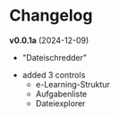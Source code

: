 # Changelog

**v0.0.1a** (2024-12-09)
- "Dateischredder"

* added 3 controls
  - e-Learning-Struktur
  - Aufgabenliste
  - Dateiexplorer